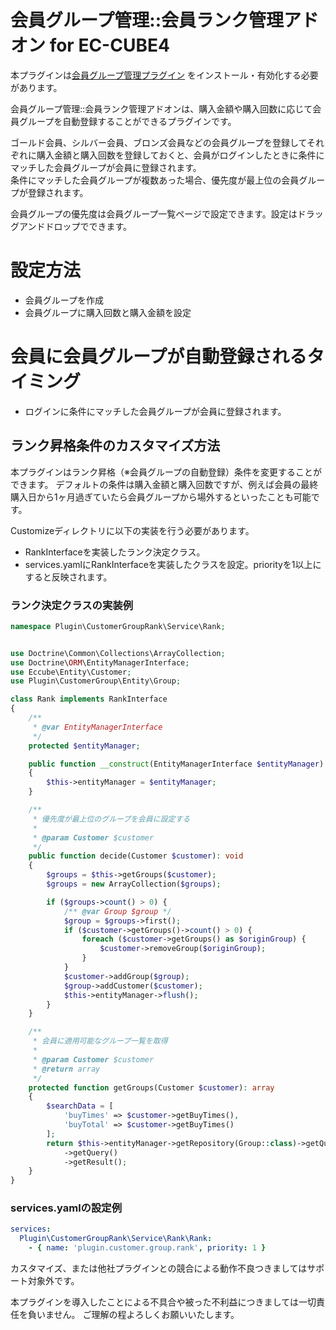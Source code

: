 # 会員グループ管理::会員ランク管理アドオン for EC-CUBE4

本プラグインは[会員グループ管理プラグイン](https://www.ec-cube.net/products/detail.php?product_id=2255) をインストール・有効化する必要があります。

会員グループ管理::会員ランク管理アドオンは、購入金額や購入回数に応じて会員グループを自動登録することができるプラグインです。

ゴールド会員、シルバー会員、ブロンズ会員などの会員グループを登録してそれぞれに購入金額と購入回数を登録しておくと、会員がログインしたときに条件にマッチした会員グループが会員に登録されます。  
条件にマッチした会員グループが複数あった場合、優先度が最上位の会員グループが登録されます。  

会員グループの優先度は会員グループ一覧ページで設定できます。設定はドラッグアンドドロップでできます。

# 設定方法
+ 会員グループを作成
+ 会員グループに購入回数と購入金額を設定

# 会員に会員グループが自動登録されるタイミング
+ ログインに条件にマッチした会員グループが会員に登録されます。

## ランク昇格条件のカスタマイズ方法

本プラグインはランク昇格（※会員グループの自動登録）条件を変更することができます。
デフォルトの条件は購入金額と購入回数ですが、例えば会員の最終購入日から1ヶ月過ぎていたら会員グループから場外するといったことも可能です。

Customizeディレクトリに以下の実装を行う必要があります。
+ RankInterfaceを実装したランク決定クラス。
+ services.yamlにRankInterfaceを実装したクラスを設定。priorityを1以上にすると反映されます。


### ランク決定クラスの実装例

```php
namespace Plugin\CustomerGroupRank\Service\Rank;


use Doctrine\Common\Collections\ArrayCollection;
use Doctrine\ORM\EntityManagerInterface;
use Eccube\Entity\Customer;
use Plugin\CustomerGroup\Entity\Group;

class Rank implements RankInterface
{
    /**
     * @var EntityManagerInterface
     */
    protected $entityManager;

    public function __construct(EntityManagerInterface $entityManager)
    {
        $this->entityManager = $entityManager;
    }

    /**
     * 優先度が最上位のグループを会員に設定する
     *
     * @param Customer $customer
     */
    public function decide(Customer $customer): void
    {
        $groups = $this->getGroups($customer);
        $groups = new ArrayCollection($groups);

        if ($groups->count() > 0) {
            /** @var Group $group */
            $group = $groups->first();
            if ($customer->getGroups()->count() > 0) {
                foreach ($customer->getGroups() as $originGroup) {
                    $customer->removeGroup($originGroup);
                }
            }
            $customer->addGroup($group);
            $group->addCustomer($customer);
            $this->entityManager->flush();
        }
    }

    /**
     * 会員に適用可能なグループ一覧を取得
     *
     * @param Customer $customer
     * @return array
     */
    protected function getGroups(Customer $customer): array
    {
        $searchData = [
            'buyTimes' => $customer->getBuyTimes(),
            'buyTotal' => $customer->getBuyTimes()
        ];
        return $this->entityManager->getRepository(Group::class)->getQueryBuilderBySearchData($searchData)
            ->getQuery()
            ->getResult();
    }
}
```

### services.yamlの設定例

```yaml
services:
  Plugin\CustomerGroupRank\Service\Rank\Rank:
    - { name: 'plugin.customer.group.rank', priority: 1 }
```


カスタマイズ、または他社プラグインとの競合による動作不良つきましてはサポート対象外です。

本プラグインを導入したことによる不具合や被った不利益につきましては一切責任を負いません。
ご理解の程よろしくお願いいたします。
